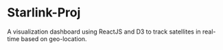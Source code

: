 # Starlink-Proj
A visualization dashboard using ReactJS and D3 to track satellites in real-time based on geo-location.
